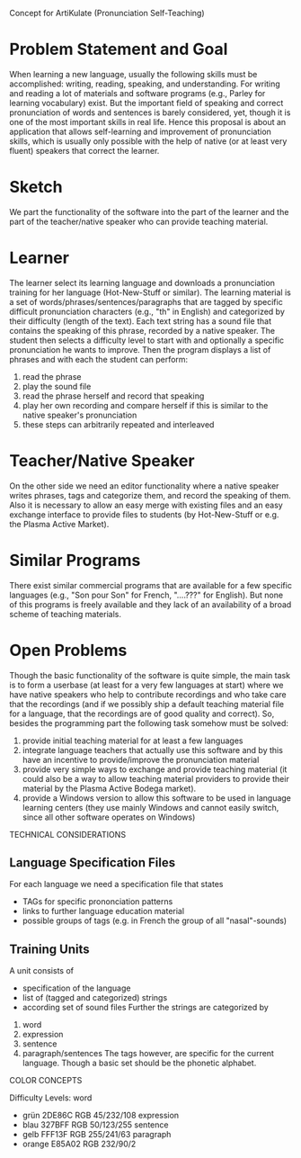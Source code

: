 <!--
    Copyright 2013-2019  Andreas Cord-Landwehr <cordlandwehr@kde.org>
    SPDX-License-Identifier: CC-BY-SA-4.0
-->

Concept for ArtiKulate (Pronunciation Self-Teaching)

Problem Statement and Goal
==========================
When learning a new language, usually the following skills must be accomplished: writing, reading, speaking, and understanding. For writing and reading a lot of materials and software programs (e.g., Parley for learning vocabulary) exist. But the important field of speaking and correct pronunciation of words and sentences is barely considered, yet, though it is one of the most important skills in real life. Hence this proposal is about an application that allows self-learning and improvement of pronunciation skills, which is usually only possible with the help of native (or at least very fluent) speakers that correct the learner.

Sketch
======
We part the functionality of the software into the part of the learner and the part of the teacher/native speaker who can provide teaching material.

Learner
=======
The learner select its learning language and downloads a pronunciation training for her language (Hot-New-Stuff or similar). The learning material is a set of words/phrases/sentences/paragraphs that are tagged by specific difficult pronunciation characters (e.g., "th" in English) and categorized by their difficulty (length of the text). Each text string has a sound file that contains the speaking of this phrase, recorded by a native speaker. The student then selects a difficulty level to start with and optionally a specific pronunciation he wants to improve. Then the program displays a list of phrases and with each the student can perform:
1. read the phrase
2. play the sound file
3. read the phrase herself and record that speaking
4. play her own recording and compare herself if this is similar to the native speaker's pronunciation
5. these steps can arbitrarily repeated and interleaved

Teacher/Native Speaker
======================
On the other side we need an editor functionality where a native speaker writes phrases, tags and categorize them, and record the speaking of them. Also it is necessary to allow an easy merge with existing files and an easy exchange interface to provide files to students (by Hot-New-Stuff or e.g. the Plasma Active Market).

Similar Programs
================
There exist similar commercial programs that are available for a few specific languages (e.g., "Son pour Son" for French, "....???" for English). But none of this programs is freely available and they lack of an availability of a broad scheme of teaching materials.

Open Problems
=============
Though the basic functionality of the software is quite simple, the main task is to form a userbase (at least for a very few languages at start) where we have native speakers who help to contribute recordings and who take care that the recordings (and if we possibly ship a default teaching material file for a language, that the recordings are of good quality and correct). So, besides the programming part the following task somehow must be solved:
1. provide initial teaching material for at least a few languages
2. integrate language teachers that actually use this software and by this have an incentive to provide/improve the pronunciation material
3. provide very simple ways to exchange and provide teaching material (it could also be a way to allow teaching material providers to provide their material by the Plasma Active Bodega market).
4. provide a Windows version to allow this software to be used in language learning centers (they use mainly Windows and cannot easily switch, since all other software operates on Windows)


TECHNICAL CONSIDERATIONS

Language Specification Files
----------------------------
For each language we need a specification file that states
  - TAGs for specific prononciation patterns
  - links to further language education material
  - possible groups of tags (e.g. in French the group of all "nasal"-sounds)

Training Units
--------------
A unit consists of
  - specification of the language
  - list of (tagged and categorized) strings
  - according set of sound files
Further the strings are categorized by
  1. word
  2. expression
  3. sentence
  4. paragraph/sentences
The tags however, are specific for the current language. Though a basic set should be the phonetic alphabet.


COLOR CONCEPTS

Difficulty Levels:
word
- grün
  2DE86C
  RGB 45/232/108
expression
- blau
  327BFF
  RGB 50/123/255
sentence
- gelb
  FFF13F
  RGB 255/241/63
paragraph
- orange
  E85A02
  RGB 232/90/2
